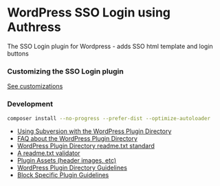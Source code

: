 # WordPress SSO Login using Authress
The SSO Login plugin for Wordpress - adds SSO html template and login buttons

### Customizing the SSO Login plugin
[See customizations](./docs/customizations.md)

### Development

```sh
composer install --no-progress --prefer-dist --optimize-autoloader
```

* [Using Subversion with the WordPress Plugin Directory](https://developer.wordpress.org/plugins/wordpress-org/how-to-use-subversion/)
* [FAQ about the WordPress Plugin Directory](https://developer.wordpress.org/plugins/wordpress-org/plugin-developer-faq/)
* [WordPress Plugin Directory readme.txt standard](https://wordpress.org/plugins/developers/#readme)
* [A readme.txt validator](https://wordpress.org/plugins/developers/readme-validator/)
* [Plugin Assets (header images, etc)](https://developer.wordpress.org/plugins/wordpress-org/plugin-assets/)
* [WordPress Plugin Directory Guidelines](https://developer.wordpress.org/plugins/wordpress-org/detailed-plugin-guidelines/)
* [Block Specific Plugin Guidelines](https://developer.wordpress.org/plugins/wordpress-org/block-specific-plugin-guidelines/)
